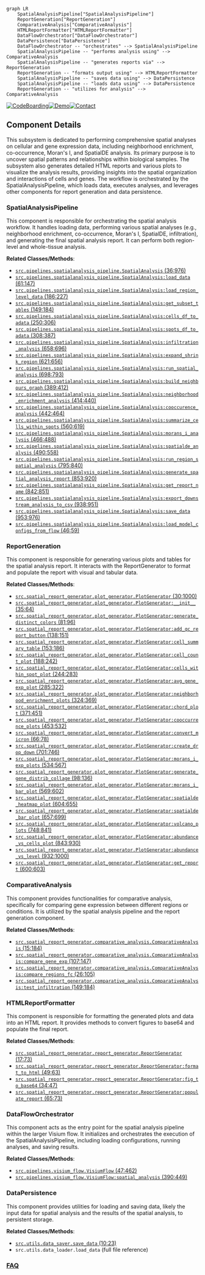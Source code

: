 ```mermaid
graph LR
    SpatialAnalysisPipeline["SpatialAnalysisPipeline"]
    ReportGeneration["ReportGeneration"]
    ComparativeAnalysis["ComparativeAnalysis"]
    HTMLReportFormatter["HTMLReportFormatter"]
    DataFlowOrchestrator["DataFlowOrchestrator"]
    DataPersistence["DataPersistence"]
    DataFlowOrchestrator -- "orchestrates" --> SpatialAnalysisPipeline
    SpatialAnalysisPipeline -- "performs analysis using" --> ComparativeAnalysis
    SpatialAnalysisPipeline -- "generates reports via" --> ReportGeneration
    ReportGeneration -- "formats output using" --> HTMLReportFormatter
    SpatialAnalysisPipeline -- "saves data using" --> DataPersistence
    SpatialAnalysisPipeline -- "loads data using" --> DataPersistence
    ReportGeneration -- "utilizes for analysis" --> ComparativeAnalysis
```
[![CodeBoarding](https://img.shields.io/badge/Generated%20by-CodeBoarding-9cf?style=flat-square)](https://github.com/CodeBoarding/CodeBoarding)[![Demo](https://img.shields.io/badge/Try%20our-Demo-blue?style=flat-square)](https://www.codeboarding.org/demo)[![Contact](https://img.shields.io/badge/Contact%20us%20-%20contact@codeboarding.org-lightgrey?style=flat-square)](mailto:contact@codeboarding.org)

## Component Details

This subsystem is dedicated to performing comprehensive spatial analyses on cellular and gene expression data, including neighborhood enrichment, co-occurrence, Moran's I, and SpatialDE analysis. Its primary purpose is to uncover spatial patterns and relationships within biological samples. The subsystem also generates detailed HTML reports and various plots to visualize the analysis results, providing insights into the spatial organization and interactions of cells and genes. The workflow is orchestrated by the SpatialAnalysisPipeline, which loads data, executes analyses, and leverages other components for report generation and data persistence.

### SpatialAnalysisPipeline
This component is responsible for orchestrating the spatial analysis workflow. It handles loading data, performing various spatial analyses (e.g., neighborhood enrichment, co-occurrence, Moran's I, SpatialDE, infiltration), and generating the final spatial analysis report. It can perform both region-level and whole-tissue analysis.


**Related Classes/Methods**:

- <a href="https://github.com/Sanofi-Public/spatialone-pipeline/blob/master/src/pipelines/spatialanalysis_pipeline.py#L36-L976" target="_blank" rel="noopener noreferrer">`src.pipelines.spatialanalysis_pipeline.SpatialAnalysis` (36:976)</a>
- <a href="https://github.com/Sanofi-Public/spatialone-pipeline/blob/master/src/pipelines/spatialanalysis_pipeline.py#L61-L147" target="_blank" rel="noopener noreferrer">`src.pipelines.spatialanalysis_pipeline.SpatialAnalysis:load_data` (61:147)</a>
- <a href="https://github.com/Sanofi-Public/spatialone-pipeline/blob/master/src/pipelines/spatialanalysis_pipeline.py#L186-L227" target="_blank" rel="noopener noreferrer">`src.pipelines.spatialanalysis_pipeline.SpatialAnalysis:load_region_level_data` (186:227)</a>
- <a href="https://github.com/Sanofi-Public/spatialone-pipeline/blob/master/src/pipelines/spatialanalysis_pipeline.py#L149-L184" target="_blank" rel="noopener noreferrer">`src.pipelines.spatialanalysis_pipeline.SpatialAnalysis:get_subset_tables` (149:184)</a>
- <a href="https://github.com/Sanofi-Public/spatialone-pipeline/blob/master/src/pipelines/spatialanalysis_pipeline.py#L250-L306" target="_blank" rel="noopener noreferrer">`src.pipelines.spatialanalysis_pipeline.SpatialAnalysis:cells_df_to_adata` (250:306)</a>
- <a href="https://github.com/Sanofi-Public/spatialone-pipeline/blob/master/src/pipelines/spatialanalysis_pipeline.py#L308-L387" target="_blank" rel="noopener noreferrer">`src.pipelines.spatialanalysis_pipeline.SpatialAnalysis:spots_df_to_adata` (308:387)</a>
- <a href="https://github.com/Sanofi-Public/spatialone-pipeline/blob/master/src/pipelines/spatialanalysis_pipeline.py#L658-L696" target="_blank" rel="noopener noreferrer">`src.pipelines.spatialanalysis_pipeline.SpatialAnalysis:infiltration_analysis` (658:696)</a>
- <a href="https://github.com/Sanofi-Public/spatialone-pipeline/blob/master/src/pipelines/spatialanalysis_pipeline.py#L621-L656" target="_blank" rel="noopener noreferrer">`src.pipelines.spatialanalysis_pipeline.SpatialAnalysis:expand_shrink_region` (621:656)</a>
- <a href="https://github.com/Sanofi-Public/spatialone-pipeline/blob/master/src/pipelines/spatialanalysis_pipeline.py#L698-L793" target="_blank" rel="noopener noreferrer">`src.pipelines.spatialanalysis_pipeline.SpatialAnalysis:run_spatial_analysis` (698:793)</a>
- <a href="https://github.com/Sanofi-Public/spatialone-pipeline/blob/master/src/pipelines/spatialanalysis_pipeline.py#L389-L412" target="_blank" rel="noopener noreferrer">`src.pipelines.spatialanalysis_pipeline.SpatialAnalysis:build_neighbours_graph` (389:412)</a>
- <a href="https://github.com/Sanofi-Public/spatialone-pipeline/blob/master/src/pipelines/spatialanalysis_pipeline.py#L414-L440" target="_blank" rel="noopener noreferrer">`src.pipelines.spatialanalysis_pipeline.SpatialAnalysis:neighborhood_enrichment_analysis` (414:440)</a>
- <a href="https://github.com/Sanofi-Public/spatialone-pipeline/blob/master/src/pipelines/spatialanalysis_pipeline.py#L442-L464" target="_blank" rel="noopener noreferrer">`src.pipelines.spatialanalysis_pipeline.SpatialAnalysis:cooccurence_analysis` (442:464)</a>
- <a href="https://github.com/Sanofi-Public/spatialone-pipeline/blob/master/src/pipelines/spatialanalysis_pipeline.py#L560-L619" target="_blank" rel="noopener noreferrer">`src.pipelines.spatialanalysis_pipeline.SpatialAnalysis:summarize_cells_within_spots` (560:619)</a>
- <a href="https://github.com/Sanofi-Public/spatialone-pipeline/blob/master/src/pipelines/spatialanalysis_pipeline.py#L466-L488" target="_blank" rel="noopener noreferrer">`src.pipelines.spatialanalysis_pipeline.SpatialAnalysis:morans_i_analysis` (466:488)</a>
- <a href="https://github.com/Sanofi-Public/spatialone-pipeline/blob/master/src/pipelines/spatialanalysis_pipeline.py#L490-L558" target="_blank" rel="noopener noreferrer">`src.pipelines.spatialanalysis_pipeline.SpatialAnalysis:spatialde_analysis` (490:558)</a>
- <a href="https://github.com/Sanofi-Public/spatialone-pipeline/blob/master/src/pipelines/spatialanalysis_pipeline.py#L795-L840" target="_blank" rel="noopener noreferrer">`src.pipelines.spatialanalysis_pipeline.SpatialAnalysis:run_region_spatial_analysis` (795:840)</a>
- <a href="https://github.com/Sanofi-Public/spatialone-pipeline/blob/master/src/pipelines/spatialanalysis_pipeline.py#L853-L920" target="_blank" rel="noopener noreferrer">`src.pipelines.spatialanalysis_pipeline.SpatialAnalysis:generate_spatial_analysis_report` (853:920)</a>
- <a href="https://github.com/Sanofi-Public/spatialone-pipeline/blob/master/src/pipelines/spatialanalysis_pipeline.py#L842-L851" target="_blank" rel="noopener noreferrer">`src.pipelines.spatialanalysis_pipeline.SpatialAnalysis:get_report_name` (842:851)</a>
- <a href="https://github.com/Sanofi-Public/spatialone-pipeline/blob/master/src/pipelines/spatialanalysis_pipeline.py#L938-L951" target="_blank" rel="noopener noreferrer">`src.pipelines.spatialanalysis_pipeline.SpatialAnalysis:export_downstream_analysis_to_csv` (938:951)</a>
- <a href="https://github.com/Sanofi-Public/spatialone-pipeline/blob/master/src/pipelines/spatialanalysis_pipeline.py#L953-L976" target="_blank" rel="noopener noreferrer">`src.pipelines.spatialanalysis_pipeline.SpatialAnalysis:save_data` (953:976)</a>
- <a href="https://github.com/Sanofi-Public/spatialone-pipeline/blob/master/src/pipelines/spatialanalysis_pipeline.py#L46-L59" target="_blank" rel="noopener noreferrer">`src.pipelines.spatialanalysis_pipeline.SpatialAnalysis:load_model_configs_from_flow` (46:59)</a>


### ReportGeneration
This component is responsible for generating various plots and tables for the spatial analysis report. It interacts with the ReportGenerator to format and populate the report with visual and tabular data.


**Related Classes/Methods**:

- <a href="https://github.com/Sanofi-Public/spatialone-pipeline/blob/master/src/spatial_report_generator/plot_generator.py#L30-L1000" target="_blank" rel="noopener noreferrer">`src.spatial_report_generator.plot_generator.PlotGenerator` (30:1000)</a>
- <a href="https://github.com/Sanofi-Public/spatialone-pipeline/blob/master/src/spatial_report_generator/plot_generator.py#L35-L64" target="_blank" rel="noopener noreferrer">`src.spatial_report_generator.plot_generator.PlotGenerator:__init__` (35:64)</a>
- <a href="https://github.com/Sanofi-Public/spatialone-pipeline/blob/master/src/spatial_report_generator/plot_generator.py#L81-L96" target="_blank" rel="noopener noreferrer">`src.spatial_report_generator.plot_generator.PlotGenerator:generate_distinct_colors` (81:96)</a>
- <a href="https://github.com/Sanofi-Public/spatialone-pipeline/blob/master/src/spatial_report_generator/plot_generator.py#L138-L151" target="_blank" rel="noopener noreferrer">`src.spatial_report_generator.plot_generator.PlotGenerator:add_qc_report_button` (138:151)</a>
- <a href="https://github.com/Sanofi-Public/spatialone-pipeline/blob/master/src/spatial_report_generator/plot_generator.py#L153-L186" target="_blank" rel="noopener noreferrer">`src.spatial_report_generator.plot_generator.PlotGenerator:cell_summary_table` (153:186)</a>
- <a href="https://github.com/Sanofi-Public/spatialone-pipeline/blob/master/src/spatial_report_generator/plot_generator.py#L188-L242" target="_blank" rel="noopener noreferrer">`src.spatial_report_generator.plot_generator.PlotGenerator:cell_count_plot` (188:242)</a>
- <a href="https://github.com/Sanofi-Public/spatialone-pipeline/blob/master/src/spatial_report_generator/plot_generator.py#L244-L283" target="_blank" rel="noopener noreferrer">`src.spatial_report_generator.plot_generator.PlotGenerator:cells_within_spot_plot` (244:283)</a>
- <a href="https://github.com/Sanofi-Public/spatialone-pipeline/blob/master/src/spatial_report_generator/plot_generator.py#L285-L322" target="_blank" rel="noopener noreferrer">`src.spatial_report_generator.plot_generator.PlotGenerator:avg_gene_exp_plot` (285:322)</a>
- <a href="https://github.com/Sanofi-Public/spatialone-pipeline/blob/master/src/spatial_report_generator/plot_generator.py#L324-L369" target="_blank" rel="noopener noreferrer">`src.spatial_report_generator.plot_generator.PlotGenerator:neighborhood_enrichment_plots` (324:369)</a>
- <a href="https://github.com/Sanofi-Public/spatialone-pipeline/blob/master/src/spatial_report_generator/plot_generator.py#L371-L451" target="_blank" rel="noopener noreferrer">`src.spatial_report_generator.plot_generator.PlotGenerator:chord_plot` (371:451)</a>
- <a href="https://github.com/Sanofi-Public/spatialone-pipeline/blob/master/src/spatial_report_generator/plot_generator.py#L453-L532" target="_blank" rel="noopener noreferrer">`src.spatial_report_generator.plot_generator.PlotGenerator:cooccurrence_plots` (453:532)</a>
- <a href="https://github.com/Sanofi-Public/spatialone-pipeline/blob/master/src/spatial_report_generator/plot_generator.py#L66-L78" target="_blank" rel="noopener noreferrer">`src.spatial_report_generator.plot_generator.PlotGenerator:convert_micron` (66:78)</a>
- <a href="https://github.com/Sanofi-Public/spatialone-pipeline/blob/master/src/spatial_report_generator/plot_generator.py#L701-L746" target="_blank" rel="noopener noreferrer">`src.spatial_report_generator.plot_generator.PlotGenerator:create_drop_down` (701:746)</a>
- <a href="https://github.com/Sanofi-Public/spatialone-pipeline/blob/master/src/spatial_report_generator/plot_generator.py#L534-L567" target="_blank" rel="noopener noreferrer">`src.spatial_report_generator.plot_generator.PlotGenerator:morans_i_exp_plots` (534:567)</a>
- <a href="https://github.com/Sanofi-Public/spatialone-pipeline/blob/master/src/spatial_report_generator/plot_generator.py#L98-L136" target="_blank" rel="noopener noreferrer">`src.spatial_report_generator.plot_generator.PlotGenerator:generate_gene_distrib_collage` (98:136)</a>
- <a href="https://github.com/Sanofi-Public/spatialone-pipeline/blob/master/src/spatial_report_generator/plot_generator.py#L569-L602" target="_blank" rel="noopener noreferrer">`src.spatial_report_generator.plot_generator.PlotGenerator:morans_i_bar_plot` (569:602)</a>
- <a href="https://github.com/Sanofi-Public/spatialone-pipeline/blob/master/src/spatial_report_generator/plot_generator.py#L604-L655" target="_blank" rel="noopener noreferrer">`src.spatial_report_generator.plot_generator.PlotGenerator:spatialde_heatmap_plot` (604:655)</a>
- <a href="https://github.com/Sanofi-Public/spatialone-pipeline/blob/master/src/spatial_report_generator/plot_generator.py#L657-L699" target="_blank" rel="noopener noreferrer">`src.spatial_report_generator.plot_generator.PlotGenerator:spatialde_bar_plot` (657:699)</a>
- <a href="https://github.com/Sanofi-Public/spatialone-pipeline/blob/master/src/spatial_report_generator/plot_generator.py#L748-L841" target="_blank" rel="noopener noreferrer">`src.spatial_report_generator.plot_generator.PlotGenerator:volcano_plots` (748:841)</a>
- <a href="https://github.com/Sanofi-Public/spatialone-pipeline/blob/master/src/spatial_report_generator/plot_generator.py#L843-L930" target="_blank" rel="noopener noreferrer">`src.spatial_report_generator.plot_generator.PlotGenerator:abundance_vs_cells_plot` (843:930)</a>
- <a href="https://github.com/Sanofi-Public/spatialone-pipeline/blob/master/src/spatial_report_generator/plot_generator.py#L932-L1000" target="_blank" rel="noopener noreferrer">`src.spatial_report_generator.plot_generator.PlotGenerator:abundance_vs_level` (932:1000)</a>
- <a href="https://github.com/Sanofi-Public/spatialone-pipeline/blob/master/src/spatial_report_generator/plot_generator.py#L600-L603" target="_blank" rel="noopener noreferrer">`src.spatial_report_generator.plot_generator.PlotGenerator:get_report` (600:603)</a>


### ComparativeAnalysis
This component provides functionalities for comparative analysis, specifically for comparing gene expression between different regions or conditions. It is utilized by the spatial analysis pipeline and the report generation component.


**Related Classes/Methods**:

- <a href="https://github.com/Sanofi-Public/spatialone-pipeline/blob/master/src/spatial_report_generator/comparative_analysis.py#L15-L184" target="_blank" rel="noopener noreferrer">`src.spatial_report_generator.comparative_analysis.ComparativeAnalysis` (15:184)</a>
- <a href="https://github.com/Sanofi-Public/spatialone-pipeline/blob/master/src/spatial_report_generator/comparative_analysis.py#L107-L147" target="_blank" rel="noopener noreferrer">`src.spatial_report_generator.comparative_analysis.ComparativeAnalysis:compare_gene_exp` (107:147)</a>
- <a href="https://github.com/Sanofi-Public/spatialone-pipeline/blob/master/src/spatial_report_generator/comparative_analysis.py#L26-L105" target="_blank" rel="noopener noreferrer">`src.spatial_report_generator.comparative_analysis.ComparativeAnalysis:compare_regions_fc` (26:105)</a>
- <a href="https://github.com/Sanofi-Public/spatialone-pipeline/blob/master/src/spatial_report_generator/comparative_analysis.py#L149-L184" target="_blank" rel="noopener noreferrer">`src.spatial_report_generator.comparative_analysis.ComparativeAnalysis:test_infiltration` (149:184)</a>


### HTMLReportFormatter
This component is responsible for formatting the generated plots and data into an HTML report. It provides methods to convert figures to base64 and populate the final report.


**Related Classes/Methods**:

- <a href="https://github.com/Sanofi-Public/spatialone-pipeline/blob/master/src/spatial_report_generator/report_generator.py#L17-L73" target="_blank" rel="noopener noreferrer">`src.spatial_report_generator.report_generator.ReportGenerator` (17:73)</a>
- <a href="https://github.com/Sanofi-Public/spatialone-pipeline/blob/master/src/spatial_report_generator/report_generator.py#L49-L63" target="_blank" rel="noopener noreferrer">`src.spatial_report_generator.report_generator.ReportGenerator:format_to_html` (49:63)</a>
- <a href="https://github.com/Sanofi-Public/spatialone-pipeline/blob/master/src/spatial_report_generator/report_generator.py#L34-L47" target="_blank" rel="noopener noreferrer">`src.spatial_report_generator.report_generator.ReportGenerator:fig_to_base64` (34:47)</a>
- <a href="https://github.com/Sanofi-Public/spatialone-pipeline/blob/master/src/spatial_report_generator/report_generator.py#L65-L73" target="_blank" rel="noopener noreferrer">`src.spatial_report_generator.report_generator.ReportGenerator:populate_report` (65:73)</a>


### DataFlowOrchestrator
This component acts as the entry point for the spatial analysis pipeline within the larger Visium flow. It initializes and orchestrates the execution of the SpatialAnalysisPipeline, including loading configurations, running analyses, and saving results.


**Related Classes/Methods**:

- <a href="https://github.com/Sanofi-Public/spatialone-pipeline/blob/master/src/pipelines/visium_flow.py#L47-L462" target="_blank" rel="noopener noreferrer">`src.pipelines.visium_flow.VisiumFlow` (47:462)</a>
- <a href="https://github.com/Sanofi-Public/spatialone-pipeline/blob/master/src/pipelines/visium_flow.py#L390-L449" target="_blank" rel="noopener noreferrer">`src.pipelines.visium_flow.VisiumFlow:spatial_analysis` (390:449)</a>


### DataPersistence
This component provides utilities for loading and saving data, likely the input data for spatial analysis and the results of the spatial analysis, to persistent storage.


**Related Classes/Methods**:

- <a href="https://github.com/Sanofi-Public/spatialone-pipeline/blob/master/src/utils/data_saver.py#L10-L23" target="_blank" rel="noopener noreferrer">`src.utils.data_saver.save_data` (10:23)</a>
- `src.utils.data_loader.load_data` (full file reference)




### [FAQ](https://github.com/CodeBoarding/GeneratedOnBoardings/tree/main?tab=readme-ov-file#faq)